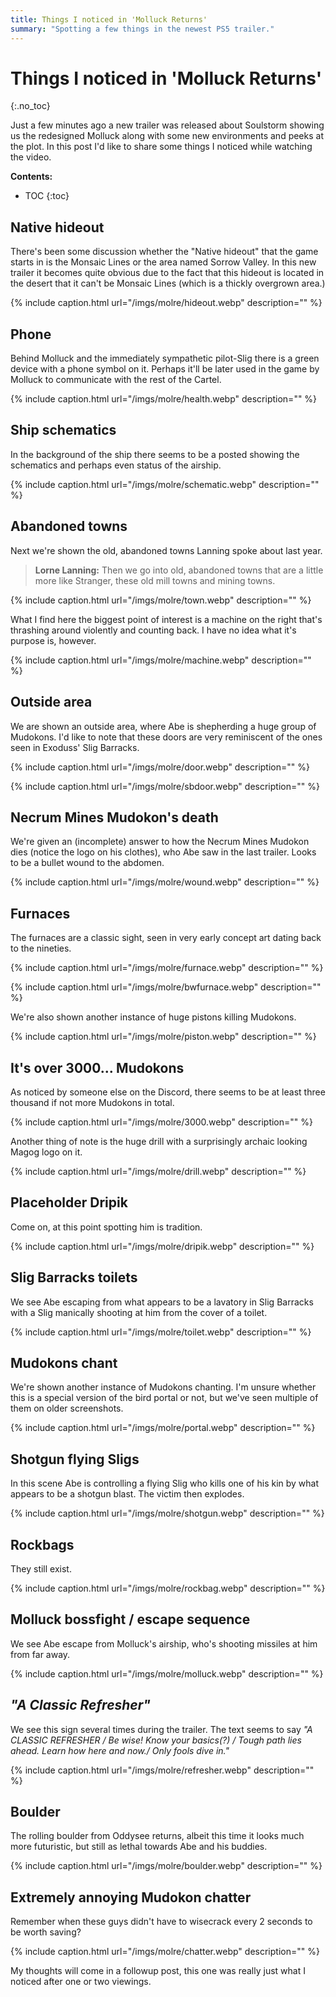 ```yaml
---
title: Things I noticed in 'Molluck Returns'
summary: "Spotting a few things in the newest PS5 trailer."
---
```


# Things I noticed in 'Molluck Returns'
{:.no_toc}

Just a few minutes ago a new trailer was released about Soulstorm showing us the redesigned Molluck
along with some new environments and peeks at the plot. In this post I'd like to share some things I
noticed while watching the video.

**Contents:**

* TOC
{:toc}

## Native hideout

There's been some discussion whether the "Native hideout" that the game starts in is the Monsaic
Lines or the area named Sorrow Valley. In this new trailer it becomes quite obvious due to the fact
that this hideout is located in the desert that it can't be Monsaic Lines (which is a thickly
overgrown area.)

{% include caption.html url="/imgs/molre/hideout.webp" description="" %}

## Phone

Behind Molluck and the immediately sympathetic pilot-Slig there is a green device with a phone
symbol on it. Perhaps it'll be later used in the game by Molluck to communicate with the rest of the
Cartel.

{% include caption.html url="/imgs/molre/health.webp" description="" %}

## Ship schematics

In the background of the ship there seems to be a posted showing the schematics and perhaps even
status of the airship.

{% include caption.html url="/imgs/molre/schematic.webp" description="" %}

## Abandoned towns

Next we're shown the old, abandoned towns Lanning spoke about last year.

> **Lorne Lanning:** Then we go into old, abandoned towns that are a little more like Stranger, these old mill towns and mining towns.

{% include caption.html url="/imgs/molre/town.webp" description="" %}

What I find here the biggest point of interest is a machine on the right that's thrashing around
violently and counting back. I have no idea what it's purpose is, however.

{% include caption.html url="/imgs/molre/machine.webp" description="" %}

## Outside area

We are shown an outside area, where Abe is shepherding a huge group of Mudokons. I'd like to note
that these doors are very reminiscent of the ones seen in Exoduss' Slig Barracks.

{% include caption.html url="/imgs/molre/door.webp" description="" %}

{% include caption.html url="/imgs/molre/sbdoor.webp" description="" %}

## Necrum Mines Mudokon's death

We're given an (incomplete) answer to how the Necrum Mines Mudokon dies (notice the logo on his
clothes), who Abe saw in the last trailer. Looks to be a bullet wound to the abdomen.

{% include caption.html url="/imgs/molre/wound.webp" description="" %}

## Furnaces

The furnaces are a classic sight, seen in very early concept art dating back to the nineties.

{% include caption.html url="/imgs/molre/furnace.webp" description="" %}

{% include caption.html url="/imgs/molre/bwfurnace.webp" description="" %}

We're also shown another instance of huge pistons killing Mudokons.

{% include caption.html url="/imgs/molre/piston.webp" description="" %}

## It's over 3000... Mudokons

As noticed by someone else on the Discord, there seems to be at least three thousand if not more
Mudokons in total.

{% include caption.html url="/imgs/molre/3000.webp" description="" %}

Another thing of note is the huge drill with a surprisingly archaic looking Magog logo on it.

{% include caption.html url="/imgs/molre/drill.webp" description="" %}

## Placeholder Dripik

Come on, at this point spotting him is tradition.

{% include caption.html url="/imgs/molre/dripik.webp" description="" %}

## Slig Barracks toilets

We see Abe escaping from what appears to be a lavatory in Slig Barracks with a Slig manically
shooting at him from the cover of a toilet.

{% include caption.html url="/imgs/molre/toilet.webp" description="" %}

## Mudokons chant

We're shown another instance of Mudokons chanting. I'm unsure whether this is a special version of
the bird portal or not, but we've seen multiple of them on older screenshots.

{% include caption.html url="/imgs/molre/portal.webp" description="" %}

## Shotgun flying Sligs

In this scene Abe is controlling a flying Slig who kills one of his kin by what appears to be a
shotgun blast. The victim then explodes.

{% include caption.html url="/imgs/molre/shotgun.webp" description="" %}

## Rockbags

They still exist.

{% include caption.html url="/imgs/molre/rockbag.webp" description="" %}

## Molluck bossfight / escape sequence

We see Abe escape from Molluck's airship, who's shooting missiles at him from far away.

{% include caption.html url="/imgs/molre/molluck.webp" description="" %}

## *"A Classic Refresher"*

We see this sign several times during the trailer. The text seems to say *"A CLASSIC REFRESHER / Be
wise! Know your basics(?) / Tough path lies ahead. Learn how here and now./ Only fools dive in."*

{% include caption.html url="/imgs/molre/refresher.webp" description="" %}

## Boulder

The rolling boulder from Oddysee returns, albeit this time it looks much more futuristic, but still
as lethal towards Abe and his buddies.

{% include caption.html url="/imgs/molre/boulder.webp" description="" %}

## Extremely annoying Mudokon chatter

Remember when these guys didn't have to wisecrack every 2 seconds to be worth saving?

{% include caption.html url="/imgs/molre/chatter.webp" description="" %}

My thoughts will come in a followup post, this one was really just what I noticed after one or two
viewings.
